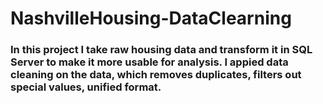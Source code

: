 # NashvilleHousing-DataClearning
### In this project I take raw housing data and transform it in SQL Server to make it more usable for analysis. I appied data cleaning on the data, which removes duplicates, filters out special values, unified format.

